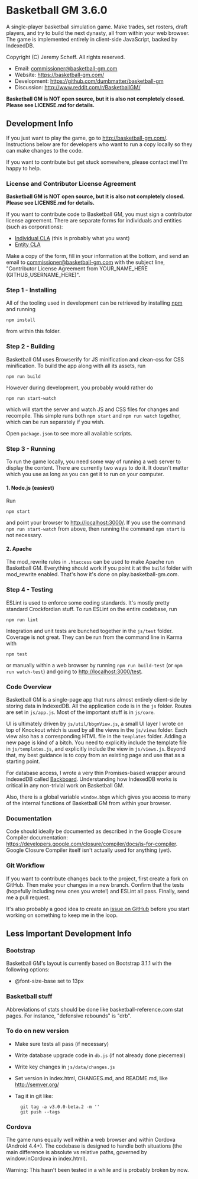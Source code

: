 # Basketball GM 3.6.0

A single-player basketball simulation game. Make trades, set rosters, draft
players, and try to build the next dynasty, all from within your web browser.
The game is implemented entirely in client-side JavaScript, backed by IndexedDB.

Copyright (C) Jeremy Scheff. All rights reserved.

* Email: commissioner@basketball-gm.com
* Website: <https://basketball-gm.com/>
* Development: <https://github.com/dumbmatter/basketball-gm>
* Discussion: <http://www.reddit.com/r/BasketballGM/>

**Basketball GM is NOT open source, but it is also not completely closed. Please
see LICENSE.md for details.**

## Development Info

If you just want to play the game, go to <http://basketball-gm.com/>.
Instructions below are for developers who want to run a copy locally so they can
make changes to the code.

If you want to contribute but get stuck somewhere, please contact me! I'm happy
to help.

### License and Contributor License Agreement

**Basketball GM is NOT open source, but it is also not completely closed. Please
see LICENSE.md for details.**

If you want to contribute code to Basketball GM, you must sign a contributor
license agreement. There are separate forms for individuals and entities (such
as corporations):

* [Individual CLA](CLA-individual.md) (this is probably what you want)
* [Entity CLA](CLA-entity.md)

Make a copy of the form, fill in your information at the bottom, and send an
email to commissioner@basketball-gm.com with the subject line, "Contributor
License Agreement from YOUR_NAME_HERE (GITHUB_USERNAME_HERE)".

### Step 1 - Installing

All of the tooling used in development can be retrieved by installing
[npm](https://www.npmjs.com/) and running

    npm install

from within this folder.

### Step 2 - Building

Basketball GM uses Browserify for JS minification and clean-css for
CSS minification. To build the app along with all its assets, run

    npm run build

However during development, you probably would rather do

    npm run start-watch

which will start the server and watch JS and CSS files for changes and
recompile. This simple runs both `npm start` and `npm run watch` together, which
can be run separately if you wish.

Open `package.json` to see more all available scripts.

### Step 3 - Running

To run the game locally, you need some way of running a web server to display
the content. There are currently two ways to do it. It doesn't matter which
you use as long as you can get it to run on your computer.

#### 1. Node.js (easiest)

Run

    npm start

and point your browser to <http://localhost:3000/>. If you use the command
`npm run start-watch` from above, then running the command `npm start` is not
necessary.

#### 2. Apache

The mod_rewrite rules in `.htaccess` can be used to make Apache run Basketball
GM. Everything should work if you point it at the `build` folder with
mod_rewrite enabled. That's how it's done on play.basketball-gm.com.

### Step 4 - Testing

ESLint is used to enforce some coding standards. It's mostly pretty standard
Crockfordian stuff. To run ESLint on the entire codebase, run

    npm run lint

Integration and unit tests are bunched together in the `js/test` folder.
Coverage is not great. They can be run from the command line in Karma with

    npm test

or manually within a web browser by running `npm run build-test` (or
`npm run watch-test`) and going to <http://localhost:3000/test>.

### Code Overview

Basketball GM is a single-page app that runs almost entirely client-side by
storing data in IndexedDB. All the application code is in the `js` folder.
Routes are set in `js/app.js`. Most of the important stuff is in `js/core`.

UI is ultimately driven by `js/util/bbgmView.js`, a small UI layer I wrote on
top of Knockout which is used by all the views in the `js/views` folder. Each
view also has a corresponding HTML file in the `templates` folder. Adding a new
page is kind of a bitch. You need to explicitly include the template file in
`js/templates.js`, and explicitly include the view in `js/views.js`. Beyond
that, my best guidance is to copy from an existing page and use that as a
starting point.

For database access, I wrote a very thin Promises-based wrapper around IndexedDB
called [Backboard](https://github.com/dumbmatter/backboard). Understanding how
IndexedDB works is critical in any non-trivial work on Basketball GM.

Also, there is a global variable `window.bbgm` which gives you access to many of
the internal functions of Basketball GM from within your browser.

### Documentation

Code should ideally be documented as described in the Google Closure Compiler
documentation:
<https://developers.google.com/closure/compiler/docs/js-for-compiler>.
Google Closure Compiler itself isn't actually used for anything (yet).

### Git Workflow

If you want to contribute changes back to the project, first create a fork on
GitHub. Then make your changes in a new branch. Confirm that the tests
(hopefully including new ones you wrote!) and ESLint all pass. Finally, send me
a pull request.

It's also probably a good idea to create an [issue on
GitHub](https://github.com/dumbmatter/basketball-gm/issues) before you start
working on something to keep me in the loop.

## Less Important Development Info

### Bootstrap

Basketball GM's layout is currently based on Bootstrap 3.1.1 with the following
options:

* @font-size-base set to 13px

### Basketball stuff

Abbreviations of stats should be done like basketball-reference.com stat pages.
For instance, "defensive rebounds" is "drb".

### To do on new version

- Make sure tests all pass (if necessary)
- Write database upgrade code in `db.js` (if not already done piecemeal)
- Write key changes in `js/data/changes.js`
- Set version in index.html, CHANGES.md, and README.md, like <http://semver.org/>
- Tag it in git like:

        git tag -a v3.0.0-beta.2 -m ''
        git push --tags

### Cordova

The game runs equally well within a web browser and within Cordova (Android
4.4+). The codebase is designed to handle both situations (the main difference
is absolute vs relative paths, governed by window.inCordova in index.html).

Warning: This hasn't been tested in a while and is probably broken by now.
